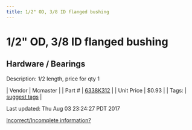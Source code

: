 ```yaml
---
title: 1/2" OD, 3/8 ID flanged bushing
---
```


# 1/2" OD, 3/8 ID flanged bushing
## Hardware / Bearings
Description: 	1/2 length, price for qty 1 

| Vendor | Mcmaster | 
| Part # | [6338K312](https://www.mcmaster.com/#6338K312) | 
| Unit Price | $0.93 | 
| Tags: | [suggest tags](https://docs.google.com/forms/d/e/1FAIpQLSeWyY8v3RgOty-MyWmh9U0iivNYN_molChYyS-0U-o-kOAv_g/viewform) | 

Last updated: Thu Aug 03 23:24:27 PDT 2017

 [Incorrect/Incomplete information?](https://docs.google.com/forms/d/e/1FAIpQLSeWyY8v3RgOty-MyWmh9U0iivNYN_molChYyS-0U-o-kOAv_g/viewform)